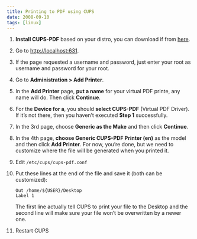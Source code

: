 ```yaml
---
title: Printing to PDF using CUPS
date: 2008-09-10
tags: [linux]
---
```


1. **Install CUPS-PDF** based on your distro, you can download if from
   [here](http://www.physik.uni-wuerzburg.de/~vrbehr/cups-pdf/download.shtml).

2. Go to [http://localhost:631](http://localhost:631).

3. If the page requested a username and password, just enter your root as
   username and password for your root.

4. Go to **Administration > Add Printer**.

5. In the **Add Printer** page, **put a name** for your virtual PDF printe, any
   name will do. Then click **Continue**.

6. For the **Device for a**, you should **select CUPS-PDF** (Virtual PDF
   Driver). If it’s not there, then you haven’t executed **Step 1**
   successfully.

7. In the 3rd page, choose **Generic as the Make** and then click **Continue**.

8. In the 4th page, **choose Generic CUPS-PDF Printer (en)** as the model and
   then click **Add Printer**. For now, you’re done, but we need to customize
   where the file will be generated when you printed it.

9. Edit `/etc/cups/cups-pdf.conf`

10. Put these lines at the end of the file and save it (both can be customized):

    ```
    Out /home/${USER}/Desktop
    Label 1
    ```

    The first line actually tell CUPS to print your file to the Desktop and the second  line will make sure your file won’t be overwritten by a newer one.

11. Restart CUPS
